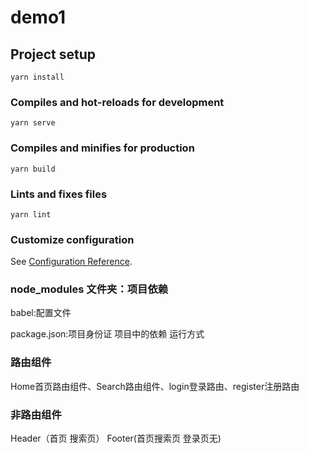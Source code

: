 # demo1

## Project setup
```
yarn install
```

### Compiles and hot-reloads for development
```
yarn serve
```

### Compiles and minifies for production
```
yarn build
```

### Lints and fixes files
```
yarn lint
```

### Customize configuration
See [Configuration Reference](https://cli.vuejs.org/config/).

### node_modules 文件夹：项目依赖
babel:配置文件

package.json:项目身份证  项目中的依赖 运行方式

### 路由组件
 Home首页路由组件、Search路由组件、login登录路由、register注册路由
 
 ### 非路由组件
 Header（首页 搜索页） Footer(首页搜索页 登录页无)
